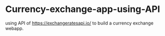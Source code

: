 # Currency-exchange-app-using-API
using API of https://exchangeratesapi.io/ to build a currency exchange webapp.
